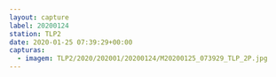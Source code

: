 ```yaml
---
layout: capture
label: 20200124
station: TLP2
date: 2020-01-25 07:39:29+00:00
capturas:
  - imagem: TLP2/2020/202001/20200124/M20200125_073929_TLP_2P.jpg
---
```

